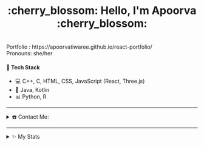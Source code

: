 <h1 align = "center"> :cherry_blossom: Hello, I'm Apoorva :cherry_blossom:</h1>

<p>
  <br>
  Portfolio : https://apoorvatiwaree.github.io/react-portfolio/ 
  <br>
  Pronouns: she/her
</p>

  <h4>🌈 Tech Stack</h4>
  <ul>
    <li>💻 C++, C, HTML, CSS, JavaScript (React, Three.js)</li>
  <li> 📱 Java, Kotlin</li>
  <li>📊 Python, R</li>
 
  </ul>
<hr>
<details>
  <summary>☎️ Contact Me:</summary>
<div>
  <samp>    
    <p align="center">
     <br/>
      <a href="https://www.linkedin.com/in/apoorva-profile/" target="blank"><img align="center"
         src="https://img.shields.io/badge/linkedin-%231DA1F2.svg?style=for-the-badge&logo=linkedin&logoColor=white"
         alt="apoorva-profile" height="30"/></a>  
      <a href="https://twitter.com/___apoorva____" target="blank"><img align="center"
         src="https://img.shields.io/badge/twitter-1DA1F2.svg?style=for-the-badge&logo=twitter&logoColor=white"
         alt="apoorva-profile" height="30"/></a>
     <br>
    </p>
  </samp>
</div>
</details>
<hr>
<details>
  <summary>✨ My Stats</summary

[![Top Langs](https://github-readme-stats.vercel.app/api/top-langs/?username=apoorvatiwaree&layout=compact&theme=dracula&langs_count=8&hide=jupyter%20notebook,)](https://github.com/apoorvatiwaree/github-readme-stats)
![Apoorva's GitHub stats](https://github-readme-stats.vercel.app/api?username=apoorvatiwaree&theme=dracula&show_icons=true&count_private=true&hide=issues)
  </details>
<!--
**apoorvatiwaree/apoorvatiwaree** is a ✨ _special_ ✨ repository because its `README.md` (this file) appears on your GitHub profile.

Here are some ideas to get you started:

- 🔭 I’m currently working on ...
- 🌱 I’m currently learning ...
- 👯 I’m looking to collaborate on ...
- 🤔 I’m looking for help with ...
- 💬 Ask me about ...
- 📫 How to reach me: ...
- 😄 Pronouns: ...
- ⚡ Fun fact: ...
-->
